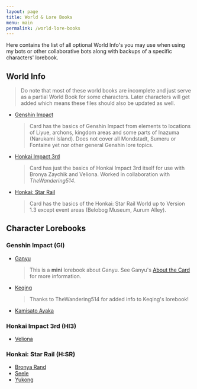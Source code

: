 ```yaml
---
layout: page
title: World & Lore Books
menu: main
permalink: /world-lore-books
---
```


Here contains the list of all optional World Info's you may use when using my bots or other collaborative bots along with backups of a specific characters' lorebook.

## World Info

> Do note that most of these world books are incomplete and just serve as a partial World Book for some characters. Later characters will get added which means these files should also be updated as well.

- [Genshin Impact](world-info/GI-Core.json)
   > Card has the basics of Genshin Impact from elements to locations of Liyue, archons, kingdom areas and some parts of Inazuma (Narukami Island). Does not cover all Mondstadt, Sumeru or Fontaine yet nor other general Genshin lore topics.

- [Honkai Impact 3rd](world-info/HI3-Core.json)
   > Card has just the basics of Honkai Impact 3rd itself for use with Bronya Zaychik and Veliona. Worked in collaboration with *TheWandering514*.

- [Honkai: Star Rail](world-info/HSR.json)
   > Card has the basics of the Honkai: Star Rail World up to Version 1.3 except event areas (Belobog Museum, Aurum Alley).

## Character Lorebooks

### Genshin Impact (GI)
- [Ganyu](./world-info/Mini%20Ganyu-WI.json)
   > This is a **mini** lorebook about Ganyu. See Ganyu's [About the Card]({{site.baseurl}}/ganyu#about-the-card) for more information.
- [Keqing](./world-info/Keqing-WI.json)
   > Thanks to TheWandering514 for added info to Keqing's lorebook!
- [Kamisato Ayaka](./world-info/Ayaka-WI.json)

### Honkai Impact 3rd (HI3)
- [Veliona](./world-info/Veliona_Lorebook_HI3.json)

### Honkai: Star Rail (H:SR)
- [Bronya Rand](./world-info/Bronya-WI.json)
- [Seele](./world-info/Seele-WI.json)
- [Yukong](./world-info/Yukong-WI.json)